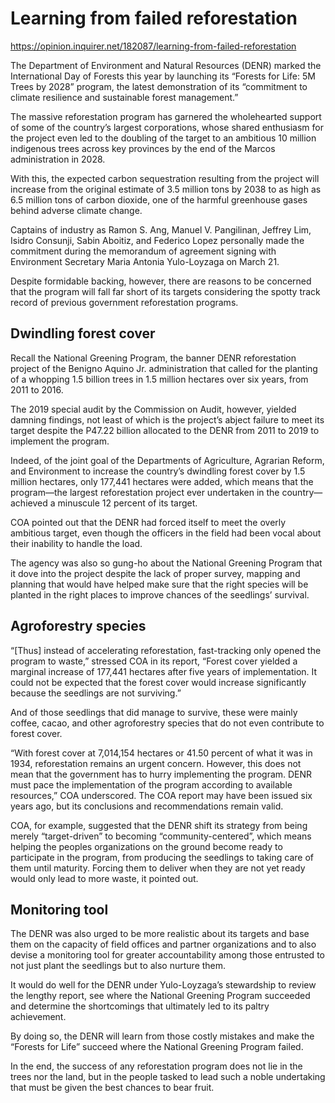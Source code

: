 # Learning from failed reforestation

https://opinion.inquirer.net/182087/learning-from-failed-reforestation









The Department of Environment and Natural Resources (DENR) marked the International Day of Forests this year by launching its “Forests for Life: 5M Trees by 2028” program, the latest demonstration of its “commitment to climate resilience and sustainable forest management.”

The massive reforestation program has garnered the wholehearted support of some of the country’s largest corporations, whose shared enthusiasm for the project even led to the doubling of the target to an ambitious 10 million indigenous trees across key provinces by the end of the Marcos administration in 2028.

With this, the expected carbon sequestration resulting from the project will increase from the original estimate of 3.5 million tons by 2038 to as high as 6.5 million tons of carbon dioxide, one of the harmful greenhouse gases behind adverse climate change.

Captains of industry as Ramon S. Ang, Manuel V. Pangilinan, Jeffrey Lim, Isidro Consunji, Sabin Aboitiz, and Federico Lopez personally made the commitment during the memorandum of agreement signing with Environment Secretary Maria Antonia Yulo-Loyzaga on March 21.

Despite formidable backing, however, there are reasons to be concerned that the program will fall far short of its targets considering the spotty track record of previous government reforestation programs.



##  Dwindling forest cover



Recall the National Greening Program, the banner DENR reforestation project of the Benigno Aquino Jr. administration that called for the planting of a whopping 1.5 billion trees in 1.5 million hectares over six years, from 2011 to 2016.

The 2019 special audit by the Commission on Audit, however, yielded damning findings, not least of which is the project’s abject failure to meet its target despite the P47.22 billion allocated to the DENR from 2011 to 2019 to implement the program.

Indeed, of the joint goal of the Departments of Agriculture, Agrarian Reform, and Environment to increase the country’s dwindling forest cover by 1.5 million hectares, only 177,441 hectares were added, which means that the program—the largest reforestation project ever undertaken in the country—achieved a minuscule 12 percent of its target.

COA pointed out that the DENR had forced itself to meet the overly ambitious target, even though the officers in the field had been vocal about their inability to handle the load.

The agency was also so gung-ho about the National Greening Program that it dove into the project despite the lack of proper survey, mapping and planning that would have helped make sure that the right species will be planted in the right places to improve chances of the seedlings’ survival.



##  Agroforestry species



“[Thus] instead of accelerating reforestation, fast-tracking only opened the program to waste,” stressed COA in its report, “Forest cover yielded a marginal increase of 177,441 hectares after five years of implementation. It could not be expected that the forest cover would increase significantly because the seedlings are not surviving.”

And of those seedlings that did manage to survive, these were mainly coffee, cacao, and other agroforestry species that do not even contribute to forest cover.

“With forest cover at 7,014,154 hectares or 41.50 percent of what it was in 1934, reforestation remains an urgent concern. However, this does not mean that the government has to hurry implementing the program. DENR must pace the implementation of the program according to available resources,” COA underscored. The COA report may have been issued six years ago, but its conclusions and recommendations remain valid.

COA, for example, suggested that the DENR shift its strategy from being merely “target-driven” to becoming “community-centered”, which means helping the peoples organizations on the ground become ready to participate in the program, from producing the seedlings to taking care of them until maturity. Forcing them to deliver when they are not yet ready would only lead to more waste, it pointed out.



##  Monitoring tool



The DENR was also urged to be more realistic about its targets and base them on the capacity of field offices and partner organizations and to also devise a monitoring tool for greater accountability among those entrusted to not just plant the seedlings but to also nurture them.

It would do well for the DENR under Yulo-Loyzaga’s stewardship to review the lengthy report, see where the National Greening Program succeeded and determine the shortcomings that ultimately led to its paltry achievement.

By doing so, the DENR will learn from those costly mistakes and make the “Forests for Life” succeed where the National Greening Program failed.

In the end, the success of any reforestation program does not lie in the trees nor the land, but in the people tasked to lead such a noble undertaking that must be given the best chances to bear fruit.